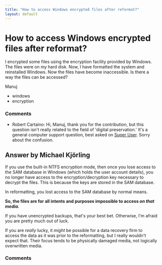 ```yaml
---
title: "How to access Windows encrypted files after reformat?"
layout: default
---
```

How to access Windows encrypted files after reformat?
=====================
I encrypted some files using the encryption facility provided by
Windows. The files were on my hard disk. Now, I have formatted the
system and reinstalled Windows. Now the files have become inaccessible.
Is there a way the files can be accessed?

Manuj

<ul class="tags"><li class="tag">windows</li><li class="tag">encryption</li></ul>

### Comments ###
* Robert Cartaino: Hi, Manuj, thank you for the contribution, but this question isn't
really related to the field of 'digital preservation.' It's a general
computer support question, best asked on [Super
User](http://superuser.com/faq). Sorry about the confusion.


Answer by Michael Kjörling
----------------
If you use the built-in NTFS encryption mode, then once you lose access
to the SAM database in Windows (which holds the user account details),
you no longer have access to the encryption/decryption key necessary to
decrypt the files. This is because the keys are stored in the SAM
database.

In reformatting, you lost access to the SAM database by normal means.

**So, the files are for all intents and purposes impossible to access
*on that media.***

If you have unencrypted backups, that's your best bet. Otherwise, I'm
afraid you are pretty much out of luck.

If you are *really* lucky, it *might* be possible for a data recovery
firm to access the data as it was prior to the reformatting, but I
really wouldn't expect that. Their focus tends to be physically damaged
media, not logically overwritten media.

### Comments ###

